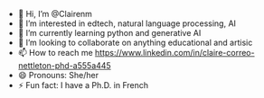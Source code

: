 - 👋 Hi, I’m @Clairenm
- 👀 I’m interested in edtech, natural language processing, AI
- 🌱 I’m currently learning python and generative AI
- 💞️ I’m looking to collaborate on anything educational and artisic 
- 📫 How to reach me https://www.linkedin.com/in/claire-correo-nettleton-phd-a555a445
- 😄 Pronouns: She/her
- ⚡ Fun fact: I have a Ph.D. in French

<!---
Clairenm/Clairenm is a ✨ special ✨ repository because its `README.md` (this file) appears on your GitHub profile.
You can click the Preview link to take a look at your changes.
--->
